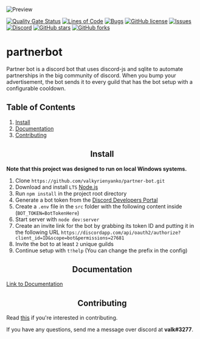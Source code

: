 <!--Hello, super secret comment right here-->
![Preview](https://i.gyazo.com/6fe2e372a70364f9cee3d2a96af1ddaf.png)

[![Quality Gate Status][quality]][quality-url]
[![Lines of Code][lines]](lines-url)
[![Bugs][bugs]](bugs-url)
[![GitHub license][license]](license-url)
[![Issues][issues]](issues-url)
[![Discord][discord]](discord-url)
[![GitHub stars][stars]](stars-url)
[![GitHub forks][forks]](forks-url)

<h1>partnerbot</h1>
Partner bot is a discord bot that uses discord-js and sqlite to automate partnerships in the big community of discord. When you bump your advertisement, the bot sends it to every guild that has the bot setup with a configurable cooldown.

## Table of Contents
1. [Install](#install)
2. [Documentation](#documentation)
3. [Contributing](#contributing)

<h2 align="center">Install</h2>

**Note that this project was designed to run on local Windows systems.**
1. Clone `https://github.com/valkyrienyanko/partner-bot.git`
2. Download and install `LTS` [Node.js](https://nodejs.org/en/)
3. Run `npm install` in the project root directory
4. Generate a bot token from the [Discord Developers Portal](https://discordapp.com/developers/applications/)
5. Create a `.env` file in the `src` folder with the following content inside (`BOT_TOKEN=BotTokenHere`)
6. Start server with `node dev:server`
7. Create an invite link for the bot by grabbing its token ID and putting it in the following URL `https://discordapp.com/api/oauth2/authorize?client_id=ID&scope=bot&permissions=27681`
8. Invite the bot to at least `2` unique guilds
9. Continue setup with `t!help` (You can change the prefix in the config)

<h2 align="center">Documentation</h2>

[Link to Documentation](https://valkyrienyanko.github.io/partner-bot/)

<h2 align="center">Contributing</h2>

Read [this](https://github.com/valkyrienyanko/partner-bot/blob/master/.github/CONTRIBUTING.md) if you're interested in contributing.

If you have any questions, send me a message over discord at **valk#3277**.

[quality]: https://sonarcloud.io/api/project_badges/measure?project=valkyrienyanko_partner-bot&metric=alert_status
[quality-url]: https://sonarcloud.io/dashboard?id=valkyrienyanko_partner-bot
[lines]: https://sonarcloud.io/api/project_badges/measure?project=valkyrienyanko_partner-bot&metric=ncloc
[lines-url]: https://sonarcloud.io/dashboard?id=valkyrienyanko_partner-bot
[bugs]: https://sonarcloud.io/api/project_badges/measure?project=valkyrienyanko_partner-bot&metric=bugs
[bugs-url]: https://sonarcloud.io/dashboard?id=valkyrienyanko_partner-bot
[license]: https://img.shields.io/github/license/valkyrienyanko/partner-bot?color=brightgreen
[license-url]: https://github.com/valkyrienyanko/partner-bot/blob/master/LICENSE
[issues]: https://img.shields.io/github/issues/valkyrienyanko/partner-bot
[issues-url]: https://github.com/valkyrienyanko/partner-bot/issues
[discord]: https://img.shields.io/discord/453710350454620160.svg
[discord-url]: https://discordapp.com/invite/N9QVxbM
[stars]: https://img.shields.io/github/stars/valkyrienyanko/partner-bot?color=brightgreen
[stars-url]: https://github.com/valkyrienyanko/partner-bot/stargazers
[forks]: https://img.shields.io/github/forks/valkyrienyanko/partner-bot?color=brightgreen
[forks-url]: https://github.com/valkyrienyanko/partner-bot/network
